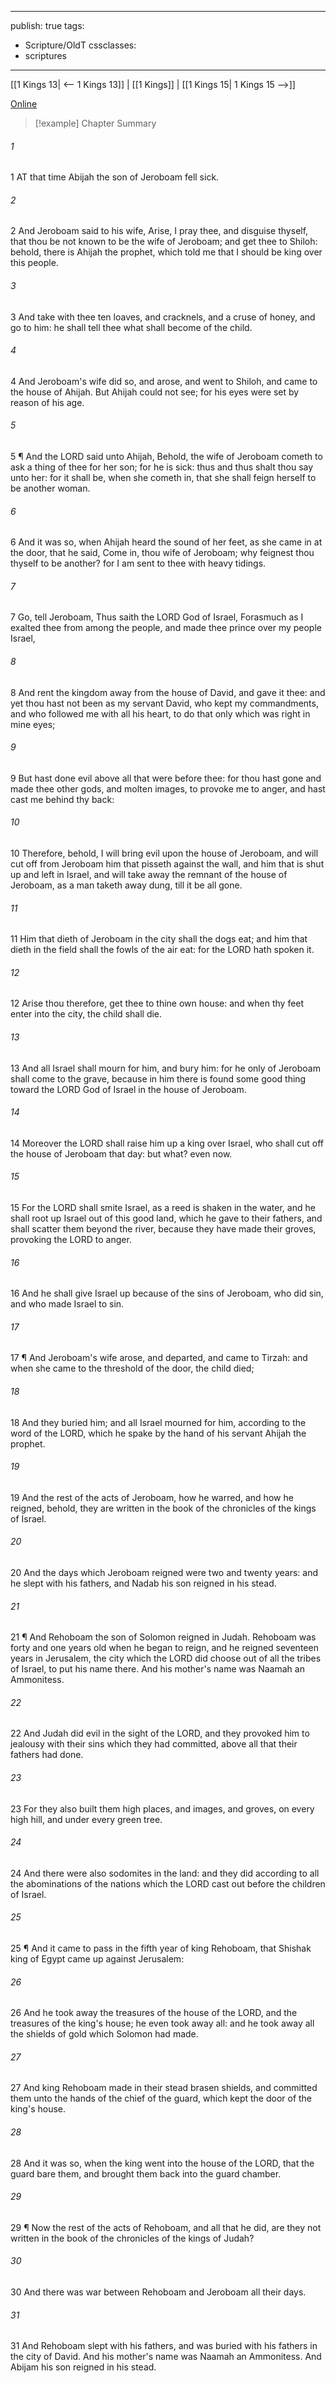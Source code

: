 

---
publish: true
tags:
  - Scripture/OldT
cssclasses:
  - scriptures
---
[[1 Kings 13| <-- 1 Kings 13]] | [[1 Kings]] | [[1 Kings 15| 1 Kings 15 -->]]

[Online](https://churchofjesuschrist.org/study/scriptures/ot/1-kgs/14?lang=eng)

>[!example] Chapter Summary
>
###### 1
1 AT that time Abijah the son of Jeroboam fell sick.
###### 2
2 And Jeroboam said to his wife, Arise, I pray thee, and disguise thyself, that thou be not known to be the wife of Jeroboam; and get thee to Shiloh: behold, there is Ahijah the prophet, which told me that I should be king over this people.
###### 3
3 And take with thee ten loaves, and cracknels, and a cruse of honey, and go to him: he shall tell thee what shall become of the child.
###### 4
4 And Jeroboam's wife did so, and arose, and went to Shiloh, and came to the house of Ahijah.  But Ahijah could not see; for his eyes were set by reason of his age.
###### 5
5 ¶ And the LORD said unto Ahijah, Behold, the wife of Jeroboam cometh to ask a thing of thee for her son; for he is sick: thus and thus shalt thou say unto her: for it shall be, when she cometh in, that she shall feign herself to be another woman.
###### 6
6 And it was so, when Ahijah heard the sound of her feet, as she came in at the door, that he said, Come in, thou wife of Jeroboam; why feignest thou thyself to be another?  for I am sent to thee with heavy tidings.
###### 7
7 Go, tell Jeroboam, Thus saith the LORD God of Israel, Forasmuch as I exalted thee from among the people, and made thee prince over my people Israel,
###### 8
8 And rent the kingdom away from the house of David, and gave it thee: and yet thou hast not been as my servant David, who kept my commandments, and who followed me with all his heart, to do that only which was right in mine eyes;
###### 9
9 But hast done evil above all that were before thee: for thou hast gone and made thee other gods, and molten images, to provoke me to anger, and hast cast me behind thy back:
###### 10
10 Therefore, behold, I will bring evil upon the house of Jeroboam, and will cut off from Jeroboam him that pisseth against the wall, and him that is shut up and left in Israel, and will take away the remnant of the house of Jeroboam, as a man taketh away dung, till it be all gone.
###### 11
11 Him that dieth of Jeroboam in the city shall the dogs eat; and him that dieth in the field shall the fowls of the air eat: for the LORD hath spoken it.
###### 12
12 Arise thou therefore, get thee to thine own house: and when thy feet enter into the city, the child shall die.
###### 13
13 And all Israel shall mourn for him, and bury him: for he only of Jeroboam shall come to the grave, because in him there is found some good thing toward the LORD God of Israel in the house of Jeroboam.
###### 14
14 Moreover the LORD shall raise him up a king over Israel, who shall cut off the house of Jeroboam that day: but what?  even now.
###### 15
15 For the LORD shall smite Israel, as a reed is shaken in the water, and he shall root up Israel out of this good land, which he gave to their fathers, and shall scatter them beyond the river, because they have made their groves, provoking the LORD to anger.
###### 16
16 And he shall give Israel up because of the sins of Jeroboam, who did sin, and who made Israel to sin.
###### 17
17 ¶ And Jeroboam's wife arose, and departed, and came to Tirzah: and when she came to the threshold of the door, the child died;
###### 18
18 And they buried him; and all Israel mourned for him, according to the word of the LORD, which he spake by the hand of his servant Ahijah the prophet.
###### 19
19 And the rest of the acts of Jeroboam, how he warred, and how he reigned, behold, they are written in the book of the chronicles of the kings of Israel.
###### 20
20 And the days which Jeroboam reigned were two and twenty years: and he slept with his fathers, and Nadab his son reigned in his stead.
###### 21
21 ¶ And Rehoboam the son of Solomon reigned in Judah.  Rehoboam was forty and one years old when he began to reign, and he reigned seventeen years in Jerusalem, the city which the LORD did choose out of all the tribes of Israel, to put his name there.  And his mother's name was Naamah an Ammonitess.
###### 22
22 And Judah did evil in the sight of the LORD, and they provoked him to jealousy with their sins which they had committed, above all that their fathers had done.
###### 23
23 For they also built them high places, and images, and groves, on every high hill, and under every green tree.
###### 24
24 And there were also sodomites in the land: and they did according to all the abominations of the nations which the LORD cast out before the children of Israel.
###### 25
25 ¶ And it came to pass in the fifth year of king Rehoboam, that Shishak king of Egypt came up against Jerusalem:
###### 26
26 And he took away the treasures of the house of the LORD, and the treasures of the king's house; he even took away all: and he took away all the shields of gold which Solomon had made.
###### 27
27 And king Rehoboam made in their stead brasen shields, and committed them unto the hands of the chief of the guard, which kept the door of the king's house.
###### 28
28 And it was so, when the king went into the house of the LORD, that the guard bare them, and brought them back into the guard chamber.
###### 29
29 ¶ Now the rest of the acts of Rehoboam, and all that he did, are they not written in the book of the chronicles of the kings of Judah?
###### 30
30 And there was war between Rehoboam and Jeroboam all their days.
###### 31
31 And Rehoboam slept with his fathers, and was buried with his fathers in the city of David.  And his mother's name was Naamah an Ammonitess.  And Abijam his son reigned in his stead.



